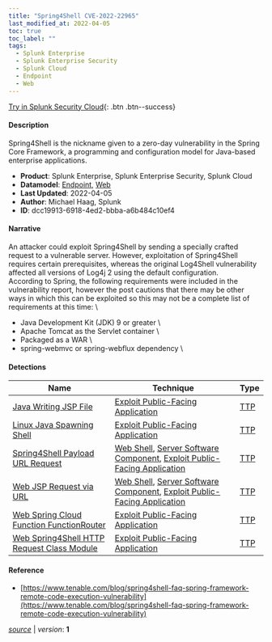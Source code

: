 ```yaml
---
title: "Spring4Shell CVE-2022-22965"
last_modified_at: 2022-04-05
toc: true
toc_label: ""
tags:
  - Splunk Enterprise
  - Splunk Enterprise Security
  - Splunk Cloud
  - Endpoint
  - Web
---
```


[Try in Splunk Security Cloud](https://www.splunk.com/en_us/cyber-security.html){: .btn .btn--success}

#### Description

Spring4Shell is the nickname given to a zero-day vulnerability in the Spring Core Framework, a programming and configuration model for Java-based enterprise applications.

- **Product**: Splunk Enterprise, Splunk Enterprise Security, Splunk Cloud
- **Datamodel**: [Endpoint](https://docs.splunk.com/Documentation/CIM/latest/User/Endpoint), [Web](https://docs.splunk.com/Documentation/CIM/latest/User/Web)
- **Last Updated**: 2022-04-05
- **Author**: Michael Haag, Splunk
- **ID**: dcc19913-6918-4ed2-bbba-a6b484c10ef4

#### Narrative

An attacker could exploit Spring4Shell by sending a specially crafted request to a vulnerable server. However, exploitation of Spring4Shell requires certain prerequisites, whereas the original Log4Shell vulnerability affected all versions of Log4j 2 using the default configuration. \
According to Spring, the following requirements were included in the vulnerability report, however the post cautions that there may be other ways in which this can be exploited so this may not be a complete list of requirements at this time: \
- Java Development Kit (JDK) 9 or greater \
- Apache Tomcat as the Servlet container \
- Packaged as a WAR \
- spring-webmvc or spring-webflux dependency \


#### Detections

| Name        | Technique   | Type         |
| ----------- | ----------- |--------------|
| [Java Writing JSP File](/endpoint/eb65619c-4f8d-4383-a975-d352765d344b/) | [Exploit Public-Facing Application](/tags/#exploit-public-facing-application) | [TTP](https://github.com/splunk/security_content/wiki/Detection-Analytic-Types) |
| [Linux Java Spawning Shell](/endpoint/7b09db8a-5c20-11ec-9945-acde48001122/) | [Exploit Public-Facing Application](/tags/#exploit-public-facing-application) | [TTP](https://github.com/splunk/security_content/wiki/Detection-Analytic-Types) |
| [Spring4Shell Payload URL Request](/web/9d44d649-7d67-4559-95c1-8022ff49420b/) | [Web Shell](/tags/#web-shell), [Server Software Component](/tags/#server-software-component), [Exploit Public-Facing Application](/tags/#exploit-public-facing-application) | [TTP](https://github.com/splunk/security_content/wiki/Detection-Analytic-Types) |
| [Web JSP Request via URL](/web/2850c734-2d44-4431-8139-1a56f6f54c01/) | [Web Shell](/tags/#web-shell), [Server Software Component](/tags/#server-software-component), [Exploit Public-Facing Application](/tags/#exploit-public-facing-application) | [TTP](https://github.com/splunk/security_content/wiki/Detection-Analytic-Types) |
| [Web Spring Cloud Function FunctionRouter](/web/89dddbad-369a-4f8a-ace2-2439218735bc/) | [Exploit Public-Facing Application](/tags/#exploit-public-facing-application) | [TTP](https://github.com/splunk/security_content/wiki/Detection-Analytic-Types) |
| [Web Spring4Shell HTTP Request Class Module](/web/fcdfd69d-0ca3-4476-920e-9b633cb4593e/) | [Exploit Public-Facing Application](/tags/#exploit-public-facing-application) | [TTP](https://github.com/splunk/security_content/wiki/Detection-Analytic-Types) |

#### Reference

* [https://www.tenable.com/blog/spring4shell-faq-spring-framework-remote-code-execution-vulnerability](https://www.tenable.com/blog/spring4shell-faq-spring-framework-remote-code-execution-vulnerability)



[*source*](https://github.com/splunk/security_content/tree/develop/stories/spring4shell_cve_2022_22965.yml) \| *version*: **1**